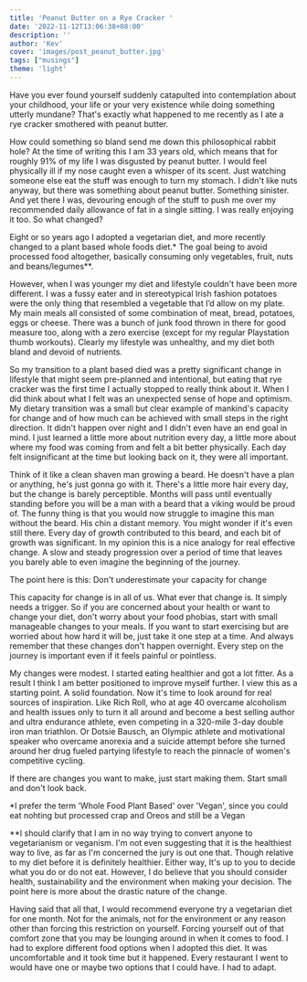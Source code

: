 ```yaml
---
title: 'Peanut Butter on a Rye Cracker '
date: '2022-11-12T13:06:38+08:00'
description: ''
author: 'Kev'
cover: 'images/post_peanut_butter.jpg'
tags: ["musings"]
theme: 'light'
---
```

Have you ever found yourself suddenly catapulted into contemplation about your childhood, your life or your very existence while doing something utterly mundane? That's exactly what happened to me recently as I ate a rye cracker smothered with peanut butter.

How could something so bland send me down this philosophical rabbit hole? At the time of writing this I am 33 years old, which means that for roughly 91% of my life I was disgusted by peanut butter. I would feel physically ill if my nose caught even a whisper of its scent. Just watching someone else eat the stuff was enough to turn my stomach. I didn't like nuts anyway, but there was something about peanut butter. Something sinister. And yet there I was, devouring enough of the stuff to push me over my recommended daily allowance of fat in a single sitting. I was really enjoying it too. So what changed?

Eight or so years ago I adopted a vegetarian diet, and more recently changed to a plant based whole foods diet.* The goal being to avoid processed food altogether, basically consuming only vegetables, fruit, nuts and beans/legumes**.

However, when I was younger my diet and lifestyle couldn't have been more different. I was a fussy eater and in stereotypical Irish fashion potatoes were the only thing that resembled a vegetable that I’d allow on my plate. My main meals all consisted of some combination of meat, bread, potatoes, eggs or cheese. There was a bunch of junk food thrown in there for good measure too, along with a zero exercise (except for my regular Playstation thumb workouts). Clearly my lifestyle was unhealthy, and my diet both bland and devoid of nutrients.

So my transition to a plant based died was a pretty significant change in lifestyle that might seem pre-planned and intentional, but eating that rye cracker was the first time I actually stopped to really think about it. When I did think about what I felt was an unexpected sense of hope and optimism. My dietary transition was a small but clear example of mankind's capacity for change and of how much can be achieved with small steps in the right direction. It didn't happen over night and I didn't even have an end goal in mind. I just learned a little more about nutrition every day, a little more about where my food was coming from and felt a bit better physically. Each day felt insignificant at the time but looking back on it, they were all important.

Think of it like a clean shaven man growing a beard. He doesn't have a plan or anything, he's just gonna go with it. There's a little more hair every day, but the change is barely perceptible. Months will pass until eventually standing before you will be a man with a beard that a viking would be proud of. The funny thing is that you would now struggle to imagine this man without the beard. His chin a distant memory. You might wonder if it's even still there. Every day of growth contributed to this beard, and each bit of growth was significant. In my opinion this is a nice analogy for real effective change. A slow and steady progression over a period of time that leaves you barely able to even imagine the beginning of the journey.

The point here is this:
Don't underestimate your capacity for change

This capacity for change is in all of us. What ever that change is. It simply needs a trigger. So if you are concerned about your health or want to change your diet, don't worry about your food phobias, start with small manageable changes to your meals. If you want to start exercising but are worried about how hard it will be, just take it one step at a time. And always remember that these changes don't happen overnight. Every step on the journey is important even if it feels painful or pointless.

My changes were modest. I started eating healthier and got a lot fitter. As a result I think I am better positioned to improve myself further. I view this as a starting point. A solid foundation. Now it's time to look around for real sources of inspiration. Like Rich Roll, who at age 40 overcame alcoholism and health issues only to turn it all around and become a best selling author and ultra endurance athlete, even competing in a 320-mile 3-day double iron man triathlon. Or Dotsie Bausch, an Olympic athlete and motivational speaker who overcame anorexia and a suicide attempt before she turned around her drug fueled partying lifestyle to reach the pinnacle of women's competitive cycling.

If there are changes you want to make, just start making them. Start small and don't look back.

 

*I prefer the term 'Whole Food Plant Based' over 'Vegan', since you could eat nohting but processed crap and Oreos and still be a Vegan

**I should clarify that I am in no way trying to convert anyone to vegetarianism or veganism. I'm not even suggesting that it is the healthiest way to live, as far as I'm concerned the jury is out one that. Though relative to my diet before it is definitely healthier. Either way,  It's up to you to decide what you do or do not eat. However, I do believe that you should consider health, sustainability and the environment when making your decision. The point here is more about the drastic nature of the change.

Having said that all that, I would recommend everyone try a vegetarian diet for one month. Not for the animals, not for the environment or any reason other than forcing this restriction on yourself. Forcing yourself out of that comfort zone that you may be lounging around in when it comes to food. I had to explore different food options when I adopted this diet. It was uncomfortable and it took time but it happened. Every restaurant I went to would have one or maybe two options that I could have. I had to adapt.